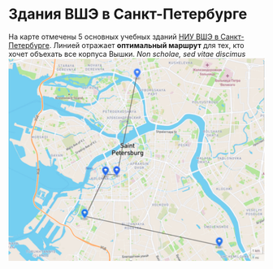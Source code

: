 # Здания ВШЭ в Санкт-Петербурге
На карте отмечены 5 основных учебных зданий [НИУ ВШЭ в Санкт-Петербурге](https://spb.hse.ru/).
Линией отражает **оптимальный маршрут** для тех, кто хочет объехать все корпуса Вышки.
*Non scholae, sed vitae discimus*
![img](hsespb.png)
